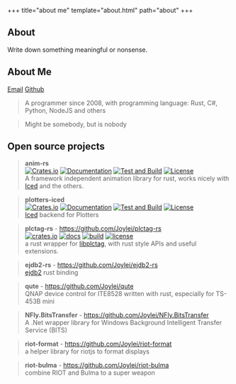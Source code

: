 +++
title="about me"
template="about.html"
path="about"
+++

## About

Write down something meaningful or nonsense.

## About Me

[Email](leingliu@gmail.com) [Github](https://github.com/joylei/)

> A programmer since 2008, with programming language: Rust, C#, Python, NodeJS and others

> Might be somebody, but is nobody

## Open source projects

> **anim-rs**
> <br/> 
> [![Crates.io](https://img.shields.io/crates/v/anim.svg)](https://crates.io/crates/anim)
> [![Documentation](https://docs.rs/anim/badge.svg)](https://docs.rs/anim) 
> [![Test and Build](https://github.com/joylei/anim-rs/workflows/Test%20and%20Build/badge.svg?branch=master)](https://github.com/joylei/anim-rs/actions?query=workflow%3A%22Test+and+Build%22)
> [![License](https://img.shields.io/crates/l/anim.svg)](https://github.com/joylei/anim-rs/blob/master/LICENSE)
> <br/>
> A framework independent animation library for rust, works nicely with [Iced](https://github.com/hecrj/iced) and the others.

> **plotters-iced**
> <br/> 
> [![Crates.io](https://img.shields.io/crates/v/plotters-iced.svg)](https://crates.io/crates/plotters-iced)
> [![Documentation](https://docs.rs/plotters-iced/badge.svg)](https://docs.rs/plotters-iced)
> [![Test and Build](https://github.com/joylei/plotters-iced/workflows/Test%20and%20Build/badge.svg?branch=master)](https://github.com/joylei/plotters-iced/actions?query=workflow%3A%22Test+and+Build%22)
> [![License](https://img.shields.io/crates/l/plotters-iced.svg)](https://github.com/joylei/plotters-iced/blob/master/LICENSE)
> <br/> 
> [Iced](https://github.com/hecrj/iced) backend for Plotters

> **plctag-rs** - https://github.com/Joylei/plctag-rs
> <br/> 
> [![crates.io](https://img.shields.io/crates/v/plctag.svg)](https://crates.io/crates/plctag)
> [![docs](https://docs.rs/plctag/badge.svg)](https://docs.rs/plctag)
> [![build](https://github.com/joylei/plctag-rs/workflows/build/badge.svg?branch=master)](https://github.com/joylei/plctag-rs/actions?query=workflow%3A%22build%22)
> [![license](https://img.shields.io/crates/l/plctag.svg)](https://github.com/joylei/plctag-rs/blob/master/LICENSE)
> <br/>
> a rust wrapper for [libplctag](https://github.com/libplctag/libplctag), with rust style APIs and useful extensions.

> **ejdb2-rs** - https://github.com/Joylei/ejdb2-rs
> <br/>
> [ejdb2](https://github.com/Softmotions/ejdb) rust binding

> **qute** - https://github.com/Joylei/qute
> <br/>
> QNAP device control for ITE8528 written with rust, especially for TS-453B mini

> **NFly.BitsTransfer** - https://github.com/Joylei/NFly.BitsTransfer
> <br/>
> A .Net wrapper library for Windows Background Intelligent Transfer Service (BITS)

> **riot-format** - https://github.com/Joylei/riot-format
> <br/>
> a helper library for riotjs to format displays

> **riot-bulma** - https://github.com/Joylei/riot-bulma
> <br/>
> combine RIOT and Bulma to a super weapon
